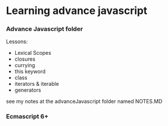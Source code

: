 # Learning advance javascript 

### Advance Javascript folder
Lessons: 
- Lexical Scopes
- closures
- currying
- this keyword
- class
- iterators & iterable
- generators

see my notes at the advanceJavascript folder named NOTES.MD

### Ecmascript 6+ 
